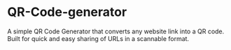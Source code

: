 # QR-Code-generator
A simple QR Code Generator that converts any website link into a QR code. Built for quick and easy sharing of URLs in a scannable format.
